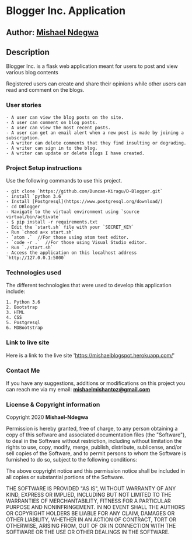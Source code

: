 # Blogger Inc. Application

## Author:  [Mishael Ndegwa](https://github.com/mishael254)

## Description
Blogger Inc. is a flask web application meant for users to post and view various blog contents

Registered users can create and share their opinions while other users can read and comment on the blogs.

### User stories
```
- A user can view the blog posts on the site.
- A user can comment on blog posts.
- A user can view the most recent posts.
- A user can get an email alert when a new post is made by joining a subscription.
- A writer can delete comments that they find insulting or degrading.
- A writer can sign in to the blog.
- A writer can update or delete blogs I have created.
```
### Project Setup instructions
Use the following commands to use this project.
```
- git clone `https://github.com/Duncan-Kiragu/D-Blogger.git`
- install `python 3.6`
- Install [Postgresql](https://www.postgresql.org/download/)
- cd DBlogger
- Navigate to the virtual environment using `source virtual/bin/activate`
- $ pip install -r requirements.txt
- Edit the `start.sh` file with your `SECRET_KEY`
- Run `chmod a+x start.sh`
- `atom .`  //For those using atom text editor.
- `code -r .`  //For those using Visual Studio editor.
- Run `./start.sh`
- Access the application on this localhost address `http://127.0.0.1:5000`
```
### Technologies used
The different technologies that were used to develop this application include:
```
1. Python 3.6
2. Bootstrap
3. HTML
4. CSS
5. Postgresql
6. MDBootstrap
```

### Link to live site
Here is a link to the live site 'https://mishaelblogspot.herokuapp.com/'


### Contact Me
If you have any suggestions, additions or modifications on this project you can reach me via my email: **mishaelmishantoz@gmail.com**

### License  & Copyright information

Copyright 2020 **Mishael-Ndegwa**

Permission is hereby granted, free of charge, to any person obtaining a copy of this software and associated documentation files (the "Software"), to deal in the Software without restriction, including without limitation the rights to use, copy, modify, merge, publish, distribute, sublicense, and/or sell copies of the Software, and to permit persons to whom the Software is furnished to do so, subject to the following conditions:

The above copyright notice and this permission notice shall be included in all copies or substantial portions of the Software.

THE SOFTWARE IS PROVIDED "AS IS", WITHOUT WARRANTY OF ANY KIND, EXPRESS OR IMPLIED, INCLUDING BUT NOT LIMITED TO THE WARRANTIES OF MERCHANTABILITY, FITNESS FOR A PARTICULAR PURPOSE AND NONINFRINGEMENT. IN NO EVENT SHALL THE AUTHORS OR COPYRIGHT HOLDERS BE LIABLE FOR ANY CLAIM, DAMAGES OR OTHER LIABILITY, WHETHER IN AN ACTION OF CONTRACT, TORT OR OTHERWISE, ARISING FROM, OUT OF OR IN CONNECTION WITH THE SOFTWARE OR THE USE OR OTHER DEALINGS IN THE SOFTWARE.

